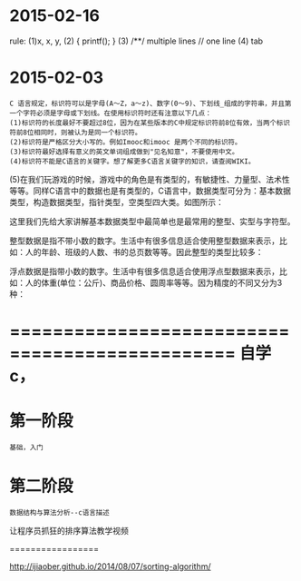 2015-02-16
==================================
rule:
(1)x, x, y, 
(2)
{
    printf();
}
(3) 
/**/ multiple lines
// one line
(4) tab

2015-02-03
==================================
    C 语言规定，标识符可以是字母(A～Z，a～z)、数字(0～9)、下划线_组成的字符串，并且第一个字符必须是字母或下划线。在使用标识符时还有注意以下几点：
    (1)标识符的长度最好不要超过8位，因为在某些版本的C中规定标识符前8位有效，当两个标识符前8位相同时，则被认为是同一个标识符。 
    (2)标识符是严格区分大小写的。例如Imooc和imooc 是两个不同的标识符。 
    (3)标识符最好选择有意义的英文单词组成做到"见名知意"，不要使用中文。
    (4)标识符不能是C语言的关键字。想了解更多C语言关键字的知识，请查阅WIKI。

(5)在我们玩游戏的时候，游戏中的角色是有类型的，有敏捷性、力量型、法术性等等。同样C语言中的数据也是有类型的，C语言中，数据类型可分为：基本数据类型，构造数据类型，指针类型，空类型四大类。如图所示： 

这里我们先给大家讲解基本数据类型中最简单也是最常用的整型、实型与字符型。

整型数据是指不带小数的数字。生活中有很多信息适合使用整型数据来表示，比如：人的年龄、班级的人数、书的总页数等等。因此整型的类型比较多：

浮点数据是指带小数的数字。生活中有很多信息适合使用浮点型数据来表示，比如：人的体重(单位：公斤)、商品价格、圆周率等等。因为精度的不同又分为3种：

===============================================
自学 c，
=====================

第一阶段
=====================

    基础，入门


第二阶段
====================

    数据结构与算法分析--c语言描述


让程序员抓狂的排序算法教学视频

=================

http://ijiaober.github.io/2014/08/07/sorting-algorithm/


